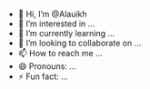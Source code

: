 - 👋 Hi, I’m @Alauikh
- 👀 I’m interested in ...
- 🌱 I’m currently learning ...
- 💞️ I’m looking to collaborate on ...
- 📫 How to reach me ...
- 😄 Pronouns: ...
- ⚡ Fun fact: ...

<!---
Alauikh/Alauikh is a ✨ special ✨ repository because its `README.md` (this file) appears on your GitHub profile.
You can click the Preview link to take a look at your changes.
--->
